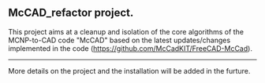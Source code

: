 McCAD_refactor project.
----------------------
This project aims at a cleanup and isolation of the core algorithms of the MCNP-to-CAD code "McCAD"
based on the latest updates/changes implemented in the code (https://github.com/McCadKIT/FreeCAD-McCad).

-------
More details on the project and the installation will be added in the furture.
